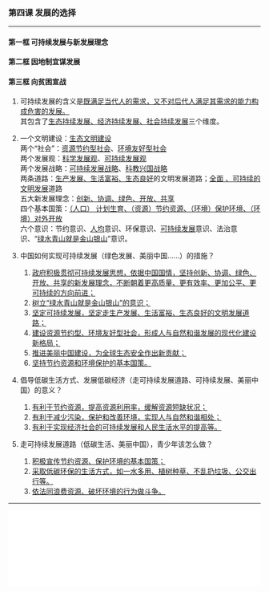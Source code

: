 ### 第四课 发展的选择

---

#### 第一框 可持续发展与新发展理念

#### 第二框 因地制宜谋发展

#### 第三框 向贫困宣战

1. 可持续发展的含义是<u>既满足当代人的需求，又不对后代人满足其需求的能力构成危害的发展。</u><br>
   其包含了<u>生态持续发展、经济持续发展、社会持续发展</u>三个维度。

2. 一个文明建设：<u>生态文明建设</u><br>
   两个“社会”：<u>资源节约型社会</u>、<u>环境友好型社会</u><br>
   两个发展观：<u>科学发展观</u>、<u>可持续发展观</u><br>
   两个发展战略：<u>可持续发展战略</u>、<u>科教兴国战略</u><br>
   两条道路：<u>生产发展、生活富裕、生态良好</u>的文明发展道路；<u>全面 、可持续的文明发展</u>道路<br>
   五大新发展理念：<u>创新、协调、绿色、开放、共享</u><br>
   四个基本国策：<u>（人口） 计划生育、（资源）节约资源、（环境）保护环境、（环境）对外开放</u><br>
   六个意识：节约意识、<u>人均</u>意识、环保意识、<u>可持续发展</u>意识、法治意识、“<u>绿水青山就是金山银山</u>”意识。

3. 中国如何实现可持续发展（绿色发展、美丽中国……）的措施？

    1. <u>政府积极贯彻可持续发展思想，依据中国国情，坚持创新、协调、绿色、开放、共享的新发展理念，不断朝着更高质量、更有效率、更加公平、更可持续的方向前进；</u>
    2. <u>树立“绿水青山就是金山银山”的意识；</u>
    3. <u>坚定可持续发展，坚定走生产发展、生活富裕、生态良好的文明发展道路；</u>
    4. <u>建设资源节约型、环境友好型社会，形成人与自然和谐发展的现代化建设新格局；</u>
    5. <u>推进美丽中国建设，为全球生态安全作出新贡献；</u>
    6. <u>坚持节约资源和环境保护的基本国策。</u>

4. 倡导低碳生活方式、发展低碳经济（走可持续发展道路、可持续发展、美丽中国）的意义？

    1. <u>有利于节约资源，提高资源利用率，缓解资源短缺状况；</u>
    2. <u>有利于减少污染，保护和改善环境，实现人与自然和谐相处；</u>
    3. <u>有利于实现经济社会的可持续发展和人民生活水平的提高等。</u>

5. 走可持续发展道路（低碳生活、美丽中国），青少年该怎么做？
    1. <u>积极宣传节约资源、保护环境的基本国策；</u>
    2. <u>采取低碳环保的生活方式，如一水多用、植树种草、不乱扔垃圾、公交出行等。</u>
    3. <u>依法同浪费资源、破坏环境的行为做斗争。</u>

---

<iframe src="/assets/summaries-blank/hg-6-3_4.pdf" frameborder="0" width="100%" type="application/pdf"></iframe>
